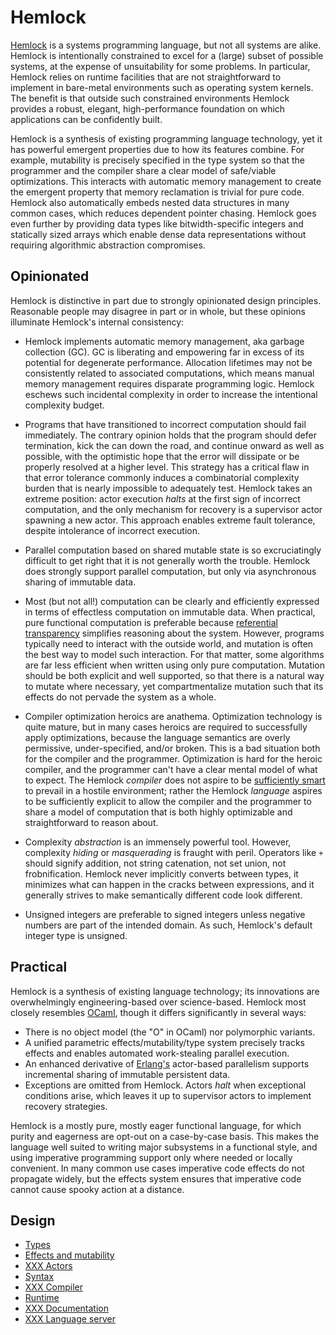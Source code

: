 # Hemlock

[Hemlock](https://github.com/BranchTaken/Hemlock) is a systems programming language, but not all
systems are alike. Hemlock is intentionally constrained to excel for a (large) subset of possible
systems, at the expense of unsuitability for some problems. In particular, Hemlock relies on runtime
facilities that are not straightforward to implement in bare-metal environments such as operating
system kernels. The benefit is that outside such constrained environments Hemlock provides a robust,
elegant, high-performance foundation on which applications can be confidently built.

Hemlock is a synthesis of existing programming language technology, yet it has powerful emergent
properties due to how its features combine. For example, mutability is precisely specified in the
type system so that the programmer and the compiler share a clear model of safe/viable
optimizations. This interacts with automatic memory management to create the emergent property that
memory reclamation is trivial for pure code. Hemlock also automatically embeds nested data
structures in many common cases, which reduces dependent pointer chasing. Hemlock goes even further
by providing data types like bitwidth-specific integers and statically sized arrays which enable
dense data representations without requiring algorithmic abstraction compromises.

## Opinionated

Hemlock is distinctive in part due to strongly opinionated design principles. Reasonable people may
disagree in part or in whole, but these opinions illuminate Hemlock's internal consistency:

- Hemlock implements automatic memory management, aka garbage collection (GC). GC is liberating and
  empowering far in excess of its potential for degenerate performance. Allocation lifetimes may not
  be consistently related to associated computations, which means manual memory management requires
  disparate programming logic. Hemlock eschews such incidental complexity in order to increase the
  intentional complexity budget.

- Programs that have transitioned to incorrect computation should fail immediately. The contrary
  opinion holds that the program should defer termination, kick the can down the road, and continue
  onward as well as possible, with the optimistic hope that the error will dissipate or be properly
  resolved at a higher level. This strategy has a critical flaw in that error tolerance commonly
  induces a combinatorial complexity burden that is nearly impossible to adequately test. Hemlock
  takes an extreme position: actor execution *halts* at the first sign of incorrect computation, and
  the only mechanism for recovery is a supervisor actor spawning a new actor. This approach enables
  extreme fault tolerance, despite intolerance of incorrect execution.

- Parallel computation based on shared mutable state is so excruciatingly difficult to get right
  that it is not generally worth the trouble. Hemlock does strongly support parallel computation,
  but only via asynchronous sharing of immutable data.

- Most (but not all!) computation can be clearly and efficiently expressed in terms of effectless
  computation on immutable data. When practical, pure functional computation is preferable because
  [referential transparency](https://en.wikipedia.org/wiki/Referential_transparency) simplifies
  reasoning about the system. However, programs typically need to interact with the outside world,
  and mutation is often the best way to model such interaction. For that matter, some algorithms are
  far less efficient when written using only pure computation. Mutation should be both explicit and
  well supported, so that there is a natural way to mutate where necessary, yet compartmentalize
  mutation such that its effects do not pervade the system as a whole.

- Compiler optimization heroics are anathema. Optimization technology is quite mature, but in many
  cases heroics are required to successfully apply optimizations, because the language semantics are
  overly permissive, under-specified, and/or broken. This is a bad situation both for the compiler
  and the programmer. Optimization is hard for the heroic compiler, and the programmer can't have a
  clear mental model of what to expect. The Hemlock *compiler* does not aspire to be [sufficiently
  smart](https://wiki.c2.com/?SufficientlySmartCompiler) to prevail in a hostile environment; rather
  the Hemlock *language* aspires to be sufficiently explicit to allow the compiler and the
  programmer to share a model of computation that is both highly optimizable and straightforward to
  reason about.

- Complexity *abstraction* is an immensely powerful tool. However, complexity *hiding* or
  *masquerading* is fraught with peril. Operators like `+` should signify addition, not string
  catenation, not set union, not frobnification. Hemlock never implicitly converts between types, it
  minimizes what can happen in the cracks between expressions, and it generally strives to make
  semantically different code look different.

- Unsigned integers are preferable to signed integers unless negative numbers are part of the
  intended domain. As such, Hemlock's default integer type is unsigned.

## Practical

Hemlock is a synthesis of existing language technology; its innovations are overwhelmingly
engineering-based over science-based. Hemlock most closely resembles [OCaml](http://ocaml.org/),
though it differs significantly in several ways:

- There is no object model (the "O" in OCaml) nor polymorphic variants.
- A unified parametric effects/mutability/type system precisely tracks effects and enables automated
  work-stealing parallel execution.
- An enhanced derivative of [Erlang's](https://erlang.org/) actor-based parallelism supports
  incremental sharing of immutable persistent data.
- Exceptions are omitted from Hemlock. Actors *halt* when exceptional conditions arise, which leaves
  it up to supervisor actors to implement recovery strategies.

Hemlock is a mostly pure, mostly eager functional language, for which purity and eagerness are
opt-out on a case-by-case basis. This makes the language well suited to writing major subsystems in
a functional style, and using imperative programming support only where needed or locally
convenient. In many common use cases imperative code effects do not propagate widely, but the
effects system ensures that imperative code cannot cause spooky action at a distance.

## Design

- [Types](types.md)
- [Effects and mutability](effects_mutability.md)
- [XXX Actors](actors.md)
- [Syntax](syntax.md)
- [XXX Compiler](compiler.md)
- [Runtime](runtime.md)
- [XXX Documentation](documentation.md)
- [XXX Language server](language_server.md)
